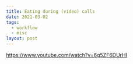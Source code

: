 ```yaml
---
title: Eating during (video) calls
date: 2021-03-02
tags:
  - workflow
  - misc
layout: post
---
```


https://www.youtube.com/watch?v=6g5ZF6DUrHI
